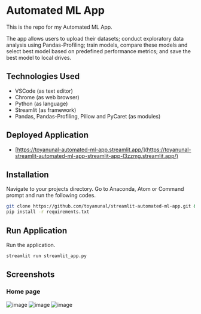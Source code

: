 # Automated ML App
This is the repo for my Automated ML App.

The app allows users to upload their datasets; conduct exploratory data analysis using Pandas-Profiling; train models, compare these models and select best model based on predefined performance metrics; and save the best model to local drives.

## Technologies Used
<ul>
<li>VSCode (as text editor)</li>
<li>Chrome (as web browser)</li>
<li>Python (as language)</li>
<li>Streamlit (as framework)</li>
<li>Pandas, Pandas-Profiling, Pillow and PyCaret (as modules)</li>
</ul>

## Deployed Application
* [https://toyanunal-automated-ml-app.streamlit.app/](https://toyanunal-streamlit-automated-ml-app-streamlit-app-l3zzmg.streamlit.app/)

## Installation
Navigate to your projects directory.
Go to Anaconda, Atom or Command prompt and run the following codes.
```bash
git clone https://github.com/toyanunal/streamlit-automated-ml-app.git && cd streamlit-automated-ml-app
pip install -r requirements.txt
```

## Run Application
Run the application.
```bash
streamlit run streamlit_app.py
```

## Screenshots
### Home page
![image](https://user-images.githubusercontent.com/59750131/211341070-3b1e7d9e-2838-488b-800e-9e8d831daa3c.png)
![image](https://user-images.githubusercontent.com/59750131/211341382-0b3ed047-6332-4db3-8a00-70225a25760e.png)
![image](https://user-images.githubusercontent.com/59750131/211341661-78158788-9f7b-4267-8d50-b0822644c42f.png)
